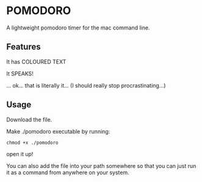 # POMODORO

A lightweight pomodoro timer for the mac command line. 

## Features

It has COLOURED TEXT

It SPEAKS! 

... ok... that is literally it... (I should really stop procrastinating...) 

## Usage 

Download the file.

Make ./pomodoro executable by running:

```console
chmod +x ./pomodoro
```
open it up!

You can also add the file into your path somewhere so that you can just run it as a command from anywhere on your system. 


